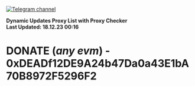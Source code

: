 [![Telegram channel](https://img.shields.io/endpoint?url=https://runkit.io/damiankrawczyk/telegram-badge/branches/master?url=https://t.me/n4z4v0d)](https://t.me/n4z4v0d) 

**Dynamic Updates Proxy List with Proxy Checker**  
**Last Updated: 18.12.23 00:16**

# DONATE (_any evm_) - 0xDEADf12DE9A24b47Da0a43E1bA70B8972F5296F2
